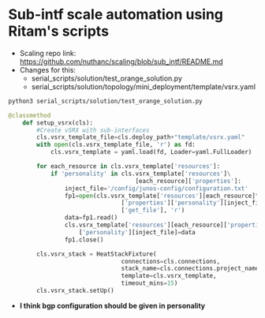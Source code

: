 # Sub-intf scale automation using Ritam's scripts

* Scaling repo link: https://github.com/nuthanc/scaling/blob/sub_intf/README.md
* Changes for this:
  * serial_scripts/solution/test_orange_solution.py
  * serial_scripts/solution/topology/mini_deployment/template/vsrx.yaml
```sh
python3 serial_scripts/solution/test_orange_solution.py
```
```py
@classmethod
    def setup_vsrx(cls):
        #Create vSRX with sub-interfaces
        cls.vsrx_template_file=cls.deploy_path+"template/vsrx.yaml"
        with open(cls.vsrx_template_file, 'r') as fd:
            cls.vsrx_template = yaml.load(fd, Loader=yaml.FullLoader)

        for each_resource in cls.vsrx_template['resources']:
            if 'personality' in cls.vsrx_template['resources']\
                                    [each_resource]['properties']:
                inject_file='/config/junos-config/configuration.txt'
                fp1=open(cls.vsrx_template['resources'][each_resource]\
                                ['properties']['personality'][inject_file]\
                                ['get_file'], 'r')
                data=fp1.read()
                cls.vsrx_template['resources'][each_resource]['properties']\
                    ['personality'][inject_file]=data
                fp1.close()

        cls.vsrx_stack = HeatStackFixture(
                                connections=cls.connections,
                                stack_name=cls.connections.project_name+'_vsrx_scale',
                                template=cls.vsrx_template,
                                timeout_mins=15)
        cls.vsrx_stack.setUp()
```
* **I think bgp configuration should be given in personality**